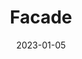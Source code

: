 ---
layout: post
title: Facade
description: Design pattern 중 하나인 Facade pattern에 대해 알아보자
date: 2023-01-05
published: true
categories: Design Pattern
---